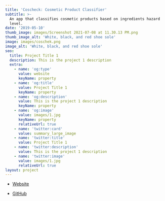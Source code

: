 ```yaml
---
title: 'Coscheck: Cosmetic Product Classifier'
subtitle: >-
  An app that classifies cosmetic products based on ingredients hazard concern
  level.
date: '2019-05-10'
thumb_image: images/Screenshot 2021-07-08 at 11.30.13 PM.png
thumb_image_alt: 'White, black, and red shoe sole'
image: images/coschek.png
image_alt: 'White, black, and red shoe sole'
seo:
  title: Project Title 1
  description: This is the project 1 description
  extra:
    - name: 'og:type'
      value: website
      keyName: property
    - name: 'og:title'
      value: Project Title 1
      keyName: property
    - name: 'og:description'
      value: This is the project 1 description
      keyName: property
    - name: 'og:image'
      value: images/1.jpg
      keyName: property
      relativeUrl: true
    - name: 'twitter:card'
      value: summary_large_image
    - name: 'twitter:title'
      value: Project Title 1
    - name: 'twitter:description'
      value: This is the project 1 description
    - name: 'twitter:image'
      value: images/1.jpg
      relativeUrl: true
layout: project
---
```

*   [Website](https://www.coscheck.app/)

<!---->

*   [GitHub](https://github.com/houdaaynaou/coscheck)

